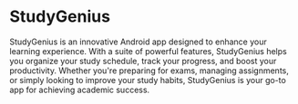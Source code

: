 ﻿# StudyGenius
StudyGenius is an innovative Android app designed to enhance your learning experience. With a suite of powerful features, StudyGenius helps you organize your study schedule, track your progress, and boost your productivity. Whether you're preparing for exams, managing assignments, or simply looking to improve your study habits, StudyGenius is your go-to app for achieving academic success.
